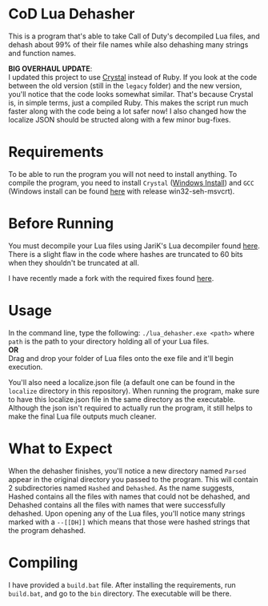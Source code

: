 # CoD Lua Dehasher
This is a program that's able to take Call of Duty's decompiled Lua files, and dehash about 99% of their file names while also dehashing many strings and function names.

**BIG OVERHAUL UPDATE**:<br>
I updated this project to use [Crystal](https://crystal-lang.org) instead of Ruby. If you look at the code between the old version (still in the `legacy` folder) and the new version, you'll notice that the code looks somewhat similar. That's because Crystal is, in simple terms, just a compiled Ruby. This makes the script run much faster along with the code being a lot safer now! I also changed how the localize JSON should be structed along with a few minor bug-fixes.

# Requirements
To be able to run the program you will not need to install anything. To compile the program, you need to install `Crystal` ([Windows Install](https://crystal-lang.org/install/on_windows/)) and `GCC` (Windows install can be found [here](https://github.com/niXman/mingw-builds-binaries/releases) with release win32-seh-msvcrt).

# Before Running
You must decompile your Lua files using JariK's Lua decompiler found [here](https://github.com/JariKCoding/CoDLuaDecompiler). There is a slight flaw in the code where hashes are truncated to 60 bits when they shouldn't be truncated at all.

I have recently made a fork with the required fixes found [here](https://github.com/Nico-Posada/CoDLuaDecompiler).

# Usage
In the command line, type the following:
`./lua_dehasher.exe <path>`
where `path` is the path to your directory holding all of your Lua files.
<br>**OR**<br>
Drag and drop your folder of Lua files onto the exe file and it'll begin execution.

You'll also need a localize.json file (a default one can be found in the `localize` directory in this repository). When running the program, make sure to have this localize.json file in the same directory as the executable. Although the json isn't required to actually run the program, it still helps to make the final Lua file outputs much cleaner.

# What to Expect
When the dehasher finishes, you'll notice a new directory named `Parsed` appear in the original directory you passed to the program. This will contain 2 subdirectories named `Hashed` and `Dehashed`. As the name suggests, Hashed contains all the files with names that could not be dehashed, and Dehashed contains all the files with names that were successfully dehashed. Upon opening any of the Lua files, you'll notice many strings marked with a `--[[DH]]` which means that those were hashed strings that the program dehashed.

# Compiling
I have provided a `build.bat` file. After installing the requirements, run `build.bat`, and go to the `bin` directory. The executable will be there.

